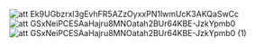 ![att Ek9UGbzrxl3gEvhFR5AZzOyxxPN1lwmUcK3AKQaSwCc](https://github.com/louhab856/louhab856-tiktok-colne-with-vuejs-and-laravel/assets/171041505/bf9f32f7-5659-4029-883a-c948c95ee4eb)
![att GSxNeiPCESAaHajru8MNOatah2BUr64KBE-JzkYpmb0](https://github.com/louhab856/louhab856-tiktok-colne-with-vuejs-and-laravel/assets/171041505/fb714d1f-5098-4a41-841c-13bd794e0172)
![att GSxNeiPCESAaHajru8MNOatah2BUr64KBE-JzkYpmb0 (1)](https://github.com/louhab856/louhab856-tiktok-colne-with-vuejs-and-laravel/assets/171041505/e555a3fd-d78c-4b54-acd3-39ce36e75512)
